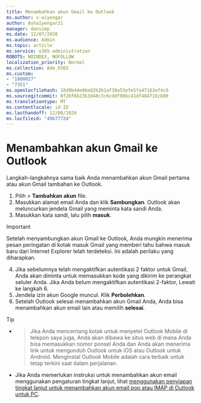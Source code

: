 ```yaml
---
title: Menambahkan akun Gmail ke Outlook
ms.author: v-aiyengar
author: AshaIyengar21
manager: dansimp
ms.date: 12/07/2020
ms.audience: Admin
ms.topic: article
ms.service: o365-administration
ROBOTS: NOINDEX, NOFOLLOW
localization_priority: Normal
ms.collection: Adm_O365
ms.custom:
- "1800027"
- "7351"
ms.openlocfilehash: 18d9b44e06e62b2b1af30a53efe5fa47163ef4c6
ms.sourcegitcommit: 0f26f6b23b3d48c3c6cddf98bc41df484f16cb00
ms.translationtype: MT
ms.contentlocale: id-ID
ms.lasthandoff: 12/08/2020
ms.locfileid: "49677724"
---
```

# <a name="add-a-gmail-account-to-outlook"></a>Menambahkan akun Gmail ke Outlook

Langkah-langkahnya sama baik Anda menambahkan akun Gmail pertama atau akun Gmail tambahan ke Outlook.

1. Pilih   >  **Tambahkan akun** file.
1. Masukkan alamat email Anda dan klik **Sambungkan**. Outlook akan meluncurkan jendela Gmail yang meminta kata sandi Anda. 
1. Masukkan kata sandi, lalu pilih **masuk**.
> [!IMPORTANT]
> Setelah menyambungkan akun Gmail ke Outlook, Anda mungkin menerima pesan peringatan di kotak masuk Gmail yang memberi tahu bahwa masuk baru dari Internet Explorer telah terdeteksi. Ini adalah perilaku yang diharapkan.
4. Jika sebelumnya telah mengaktifkan autentikasi 2 faktor untuk Gmail, Anda akan diminta untuk memasukkan kode yang dikirim ke perangkat seluler Anda. Jika Anda belum mengaktifkan autentikasi 2-faktor, Lewati ke langkah 6.
1. Jendela izin akun Google muncul. Klik **Perbolehkan**.
1. Setelah Outlook selesai menambahkan akun Gmail Anda, Anda bisa menambahkan akun email lain atau memilih **selesai**.
> [!TIP]
- > Jika Anda mencentang kotak untuk menyetel Outlook Mobile di telepon saya juga, Anda akan dibawa ke situs web di mana Anda bisa memasukkan nomor ponsel Anda dan Anda akan menerima link untuk mengunduh Outlook untuk iOS atau Outlook untuk Android. Menginstal Outlook Mobile adalah cara terbaik untuk tetap terkini saat dalam perjalanan.
- Jika Anda memerlukan instruksi untuk menambahkan akun email menggunakan pengaturan tingkat lanjut, lihat [menggunakan penyiapan tingkat lanjut untuk menambahkan akun email pop atau IMAP di Outlook untuk PC](https://support.microsoft.com/office/change-or-update-email-account-settings-in-outlook-for-windows-560a9065-3c3a-4ec5-a24f-cdb9a8d622a2#bkmk_advanced).
